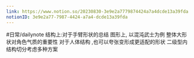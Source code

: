 ```yaml
---
link: https://www.notion.so/20230830-3e9e2a7779874424a7a4dcde13a39fda
notionID: 3e9e2a77-7987-4424-a7a4-dcde13a39fda
---
```

#日常/dailynote
结构上:对于手臂形状的总结
图形上, 以混沌武士为例 整体大形状对角色气质的重要性
对于人体结构 ,也可以夸张变形成更适配的形状
二级型内结构切分考虑多种方案


